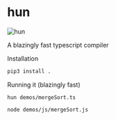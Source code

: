 # hun
![hun](https://github.com/erik-dunteman/hun/assets/44653944/4badcb18-089e-4206-b9d0-2f3d0d1738a5)


A blazingly fast typescript compiler

Installation
```bash
pip3 install .
```

Running it (blazingly fast)
```
hun demos/mergeSort.ts

node demos/js/mergeSort.js
```
